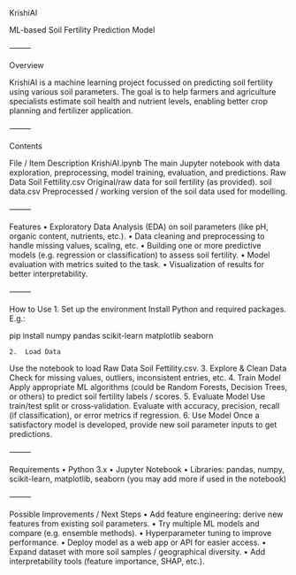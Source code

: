 KrishiAI

ML-based Soil Fertility Prediction Model

⸻

Overview

KrishiAI is a machine learning project focussed on predicting soil fertility using various soil parameters. The goal is to help farmers and agriculture specialists estimate soil health and nutrient levels, enabling better crop planning and fertilizer application.

⸻

Contents

File / Item	Description
KrishiAI.ipynb	The main Jupyter notebook with data exploration, preprocessing, model training, evaluation, and predictions.
Raw Data Soil Fettility.csv	Original/raw data for soil fertility (as provided).
soil data.csv	Preprocessed / working version of the soil data used for modelling.


⸻

Features
	•	Exploratory Data Analysis (EDA) on soil parameters (like pH, organic content, nutrients, etc.).
	•	Data cleaning and preprocessing to handle missing values, scaling, etc.
	•	Building one or more predictive models (e.g. regression or classification) to assess soil fertility.
	•	Model evaluation with metrics suited to the task.
	•	Visualization of results for better interpretability.

⸻

How to Use
	1.	Set up the environment
Install Python and required packages. E.g.:

pip install numpy pandas scikit-learn matplotlib seaborn


	2.	Load Data
Use the notebook to load Raw Data Soil Fettility.csv.
	3.	Explore & Clean Data
Check for missing values, outliers, inconsistent entries, etc.
	4.	Train Model
Apply appropriate ML algorithms (could be Random Forests, Decision Trees, or others) to predict soil fertility labels / scores.
	5.	Evaluate Model
Use train/test split or cross‐validation. Evaluate with accuracy, precision, recall (if classification), or error metrics if regression.
	6.	Use Model
Once a satisfactory model is developed, provide new soil parameter inputs to get predictions.

⸻

Requirements
	•	Python 3.x
	•	Jupyter Notebook
	•	Libraries: pandas, numpy, scikit-learn, matplotlib, seaborn (you may add more if used in the notebook)

⸻

Possible Improvements / Next Steps
	•	Add feature engineering: derive new features from existing soil parameters.
	•	Try multiple ML models and compare (e.g. ensemble methods).
	•	Hyperparameter tuning to improve performance.
	•	Deploy model as a web app or API for easier access.
	•	Expand dataset with more soil samples / geographical diversity.
	•	Add interpretability tools (feature importance, SHAP, etc.).
